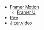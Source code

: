 - [Framer Motion](https://www.framer.com/motion/)
	- [Framer U](https://framer.university/)
- [Rive](https://rive.app/)
- [Jitter.video](https://jitter.video/files/)
